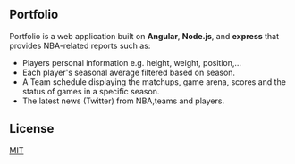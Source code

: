 ## Portfolio

Portfolio is a web application built on __Angular__, __Node.js__, and __express__ that provides NBA-related reports such as:
- Players personal information e.g. height, weight, position,...
- Each player's seasonal average filtered based on season.
- A Team schedule displaying the matchups, game arena, scores and the status of games in a specific season.  
- The latest news (Twitter) from NBA,teams and players.
 
## License
[MIT](https://choosealicense.com/licenses/mit/)

